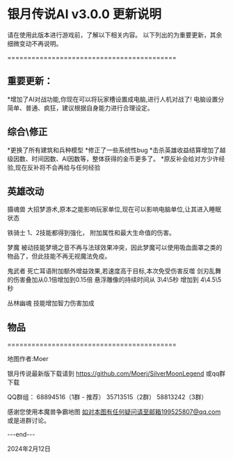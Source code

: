 银月传说AI v3.0.0 更新说明 
==========================================

请在使用此版本进行游戏前，了解以下相关内容。
以下列出的为重要更新，其余细微变动不再说明。

==========================================


重要更新：
------
*增加了AI对战功能,你现在可以将玩家槽设置成电脑,进行人机对战了!
电脑设置分简单、普通、疯狂，建议根据自身能力进行合理设定。


综合\修正
------
*更换了所有建筑和兵种模型
*修正了一些系统性bug
*击杀英雄收益结算增加了越级因数、时间因数、AI因数等，整体获得的金币更多了。
*原反补会给对方少许经验,现在反补将不会再给与任何经验


英雄改动
------

摄魂兽
大招梦游术,原本之能影响玩家单位,现在可以影响电脑单位,让其进入睡眠状态

铁骑士
1、2技能都得到强化， 附加属性和最大生命值的伤害。

梦魔
被动技能梦境之音不再与法球效果冲突，因此梦魔可以使用吸血面罩之类的物品了，但此技能不再无视魔法免疫。

鬼武者
死亡耳语附加额外增益效果,若速度高于目标,本次免受伤害反噬
剑刃乱舞的伤害叠加从0.1倍增加到0.15倍
悬浮雕像的持续时间从 3\4\5秒 增加到 4\4.5\5秒

丛林幽魂
技能增加智力伤害加成


物品
------



==========================================

地图作者:Moer

银月传说最新版下载请到 https://github.com/Moerj/SilverMoonLegend 或qq群下载

QQ群组：
68894516（1群 - 推荐）
35713515（2群）
58813242（3群）

感谢您使用本魔兽争霸地图
如对本图有任何疑问请至邮箱199525807@qq.com 或是进群讨论。

---end---

2024年2月12日
